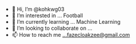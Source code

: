 - 👋 Hi, I’m @kohkwg03
- 👀 I’m interested in ... Football
- 🌱 I’m currently learning ... Machine Learning
- 💞️ I’m looking to collaborate on ...
- 📫 How to reach me ...fazecloakzee@gmail.com

<!---
kohkwg03/kohkwg03 is a ✨ special ✨ repository because its `README.md` (this file) appears on your GitHub profile.
You can click the Preview link to take a look at your changes.
--->
